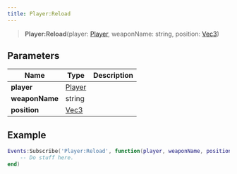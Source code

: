 ```yaml
---
title: Player:Reload
---
```


> **Player:Reload**(player: [Player](/vext/ref/server/type/player), weaponName: string, position: [Vec3](/vext/ref/shared/type/vec3))

## Parameters

| Name | Type | Description |
| ---- | ---- | ----------- |
| **player** | [Player](/vext/ref/server/type/player) |  |
| **weaponName** | string |  |
| **position** | [Vec3](/vext/ref/shared/type/vec3) |  |

## Example

```lua
Events:Subscribe('Player:Reload', function(player, weaponName, position)
    -- Do stuff here.
end)
```
